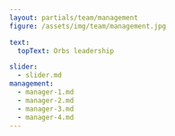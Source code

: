 ```yaml
---
layout: partials/team/management
figure: /assets/img/team/management.jpg

text:
  topText: Orbs leadership

slider:
  - slider.md
management:
  - manager-1.md
  - manager-2.md
  - manager-3.md
  - manager-4.md
---
```


